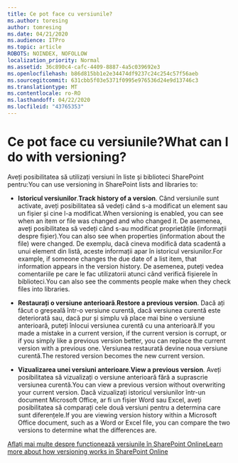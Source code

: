 ```yaml
---
title: Ce pot face cu versiunile?
ms.author: toresing
author: tomresing
ms.date: 04/21/2020
ms.audience: ITPro
ms.topic: article
ROBOTS: NOINDEX, NOFOLLOW
localization_priority: Normal
ms.assetid: 36c890c4-cafc-4409-8887-4a5c039692e3
ms.openlocfilehash: b86d815bb1e2e34474df9237c24c254c57f56aeb
ms.sourcegitcommit: 631cbb5f03e5371f0995e976536d24e9d13746c3
ms.translationtype: MT
ms.contentlocale: ro-RO
ms.lasthandoff: 04/22/2020
ms.locfileid: "43765353"
---
```

# <a name="what-can-i-do-with-versioning"></a><span data-ttu-id="1354d-102">Ce pot face cu versiunile?</span><span class="sxs-lookup"><span data-stu-id="1354d-102">What can I do with versioning?</span></span>

<span data-ttu-id="1354d-103">Aveți posibilitatea să utilizați versiuni în liste și biblioteci SharePoint pentru:</span><span class="sxs-lookup"><span data-stu-id="1354d-103">You can use versioning in SharePoint lists and libraries to:</span></span>
  
- <span data-ttu-id="1354d-104">**Istoricul versiunilor**.</span><span class="sxs-lookup"><span data-stu-id="1354d-104">**Track history of a version**.</span></span> <span data-ttu-id="1354d-105">Când versiunile sunt activate, aveți posibilitatea să vedeți când s-a modificat un element sau un fișier și cine l-a modificat.</span><span class="sxs-lookup"><span data-stu-id="1354d-105">When versioning is enabled, you can see when an item or file was changed and who changed it.</span></span> <span data-ttu-id="1354d-106">De asemenea, aveți posibilitatea să vedeți când s-au modificat proprietățile (informații despre fișier).</span><span class="sxs-lookup"><span data-stu-id="1354d-106">You can also see when properties (information about the file) were changed.</span></span> <span data-ttu-id="1354d-107">De exemplu, dacă cineva modifică data scadentă a unui element din listă, aceste informații apar în istoricul versiunilor.</span><span class="sxs-lookup"><span data-stu-id="1354d-107">For example, if someone changes the due date of a list item, that information appears in the version history.</span></span> <span data-ttu-id="1354d-108">De asemenea, puteți vedea comentariile pe care le fac utilizatorii atunci când verifică fișierele în biblioteci.</span><span class="sxs-lookup"><span data-stu-id="1354d-108">You can also see the comments people make when they check files into libraries.</span></span> 
    
- <span data-ttu-id="1354d-109">**Restaurați o versiune anterioară**.</span><span class="sxs-lookup"><span data-stu-id="1354d-109">**Restore a previous version**.</span></span> <span data-ttu-id="1354d-110">Dacă ați făcut o greșeală într-o versiune curentă, dacă versiunea curentă este deteriorată sau, dacă pur și simplu vă place mai bine o versiune anterioară, puteți înlocui versiunea curentă cu una anterioară.</span><span class="sxs-lookup"><span data-stu-id="1354d-110">If you made a mistake in a current version, if the current version is corrupt, or if you simply like a previous version better, you can replace the current version with a previous one.</span></span> <span data-ttu-id="1354d-111">Versiunea restaurată devine noua versiune curentă.</span><span class="sxs-lookup"><span data-stu-id="1354d-111">The restored version becomes the new current version.</span></span> 
    
- <span data-ttu-id="1354d-112">**Vizualizarea unei versiuni anterioare**.</span><span class="sxs-lookup"><span data-stu-id="1354d-112">**View a previous version**.</span></span> <span data-ttu-id="1354d-113">Aveți posibilitatea să vizualizați o versiune anterioară fără a suprascrie versiunea curentă.</span><span class="sxs-lookup"><span data-stu-id="1354d-113">You can view a previous version without overwriting your current version.</span></span> <span data-ttu-id="1354d-114">Dacă vizualizați istoricul versiunilor într-un document Microsoft Office, ar fi un fișier Word sau Excel, aveți posibilitatea să comparați cele două versiuni pentru a determina care sunt diferențele.</span><span class="sxs-lookup"><span data-stu-id="1354d-114">If you are viewing version history within a Microsoft Office document, such as a Word or Excel file, you can compare the two versions to determine what the differences are.</span></span> 
    
[<span data-ttu-id="1354d-115">Aflați mai multe despre funcționează versiunile în SharePoint Online</span><span class="sxs-lookup"><span data-stu-id="1354d-115">Learn more about how versioning works in SharePoint Online</span></span>](https://go.microsoft.com/fwlink/?linkid=875710)
  

